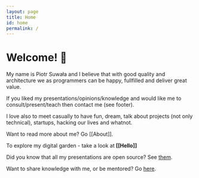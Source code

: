 ```yaml
---
layout: page
title: Home
id: home
permalink: /
---
```


# Welcome! 🌱

<p>
    My name is Piotr Suwała and I believe that with good quality and architecture we as programmers can be happy, fullfilled and deliver great value.
</p>

<p>
    If you liked my presentations/opinions/knowledge and would like me to consult/present/teach then contact me (see footer).
</p>

<p>
    I love also to meet casually to have fun, dream, talk about projects (not only technical), startups, hacking our lives and whatnot.
</p>


<p>
    Want to read more about me? Go [[About]].
</p>



<p>
  To explore my digital garden - take a look at <span style="font-weight: bold">[[Hello]]</span> 
</p>


<p>
  Did you know that all my presentations are open source? See <a href="https://gitlab.com/oneacik/lifecycle/-/tree/master/prezentacje%20i%20warsztaty">them</a>.
</p>

<p>
  Want to share knowledge with me, or be mentored? Go <a href="./knowledge">here</a>.
</p>

<style>
  .wrapper {
    max-width: 46em;
  }
</style>
